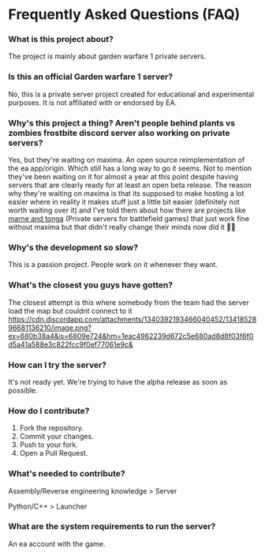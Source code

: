 # Frequently Asked Questions (FAQ)

### What is this project about?
The project is mainly about garden warfare 1 private servers.

### Is this an official Garden warfare 1 server?
No, this is a private server project created for educational and experimental purposes. It is not affiliated with or endorsed by EA.

### Why's this project a thing? Aren't people behind plants vs zombies frostbite discord server also working on private servers?
Yes, but they're waiting on maxima. An open source reimplementation of the ea app/origin. Which still has a long way to go it seems. Not to mention they've been waiting on it for almost a year at this point despite having servers that are clearly ready for at least an open beta release. The reason why they're waiting on maxima is that its supposed to make hosting a lot easier where in reality it makes stuff just a little bit easier (definitely not worth waiting over it) and I've told them about how there are projects like [marne and tonga](https://marne.io) (Private servers for battlefield games) that just work fine without maxima but that didn't really change their minds now did it :man_shrugging: 

### Why's the development so slow?
This is a passion project. People work on it whenever they want.

### What's the closest you guys have gotten?
The closest attempt is this where somebody from the team had the server load the map but couldnt connect to it https://cdn.discordapp.com/attachments/1340392193466040452/1341852896681136210/image.png?ex=680b38a4&is=6809e724&hm=1eac4962239d672c5e680ad8d8f03f6f0d5a41a588e3c822fcc9f0ef77061e9c&

### How can I try the server?
It's not ready yet. We're trying to have the alpha release as soon as possible.

### How do I contribute?
1. Fork the repository.
2. Commit your changes.
3. Push to your fork.
4. Open a Pull Request.

### What's needed to contribute?
Assembly/Reverse engineering knowledge > Server

Python/C++ > Launcher

### What are the system requirements to run the server?
An ea account with the game.
